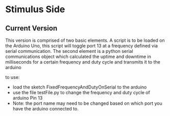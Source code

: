 # Stimulus Side
## Current Version

This version is comprised of two basic elements. A script is to be loaded on the Arduino Uno, this script will toggle port 13 at a frequency defined via serial communication. The second element is a python serial communications object which calculated the uptime and downtime in milliseconds for a certain frequency and duty cycle and transmits it to the arduino

to use:
* load the sketch FixedFrequencyAndDutyOnSerial to the arduino
* use the file testFile.py to change the frequency and duty cycle of arduino Pin 13
* Note: the port name may need to be changed based on which port you have the arduino connected to.